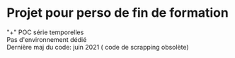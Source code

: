 # Projet pour perso de fin de formation  
"+" POC série temporelles  
Pas d'environnement dédié  
Dernière maj du code: juin 2021 ( code de scrapping obsolète) 
